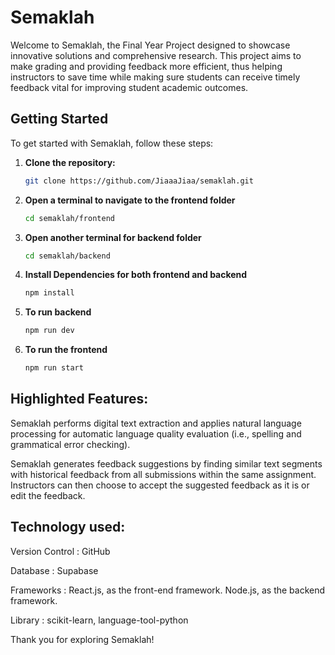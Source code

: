 # Semaklah

Welcome to Semaklah, the Final Year Project designed to showcase innovative solutions and comprehensive research. This project aims to make grading and providing feedback more efficient, thus helping instructors to save time while making sure students can receive timely feedback vital for improving student academic outcomes.

## Getting Started

To get started with Semaklah, follow these steps:

1. **Clone the repository:**
   ```bash
   git clone https://github.com/JiaaaJiaa/semaklah.git

2. **Open a terminal to navigate to the frontend folder**
    ```bash 
    cd semaklah/frontend

3. **Open another terminal for backend folder**
    ```bash
    cd semaklah/backend    

3. **Install Dependencies for both frontend and backend**
    ```bash 
    npm install

4. **To run backend**
    ```bash
    npm run dev

5. **To run the frontend**
    ```bash
    npm run start

## Highlighted Features:

Semaklah performs digital text extraction and applies natural language processing for automatic language quality evaluation (i.e., spelling and grammatical error checking). 

Semaklah generates feedback suggestions by finding similar text segments with historical feedback from all submissions within the same assignment. Instructors can then choose to accept the suggested feedback as it is or edit the feedback. 

## Technology used:

Version Control		    : GitHub

Database			    : Supabase

Frameworks		        : React.js, as the front-end framework. 
                          Node.js, as the backend framework.

Library			    	: scikit-learn, language-tool-python

Thank you for exploring Semaklah!
